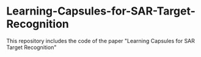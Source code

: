 # Learning-Capsules-for-SAR-Target-Recognition
This repository includes the code of the paper "Learning Capsules for SAR Target Recognition"
